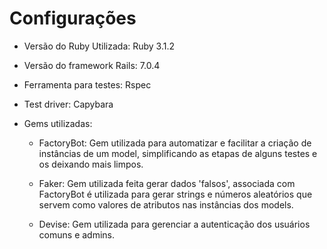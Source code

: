 # Configurações

* Versão do Ruby Utilizada: Ruby 3.1.2
* Versão do framework Rails: 7.0.4
* Ferramenta para testes: Rspec
* Test driver: Capybara

* Gems utilizadas:
  * FactoryBot: 
     Gem utilizada para automatizar e facilitar a criação de instâncias de um model, simplificando as etapas de alguns testes e os deixando mais limpos.

  * Faker:
     Gem utilizada feita gerar dados 'falsos', associada com FactoryBot é utilizada para gerar strings e números aleatórios que servem como valores de atributos nas instâncias dos models.

  * Devise:
     Gem utilizada para gerenciar a autenticação dos usuários comuns e admins.